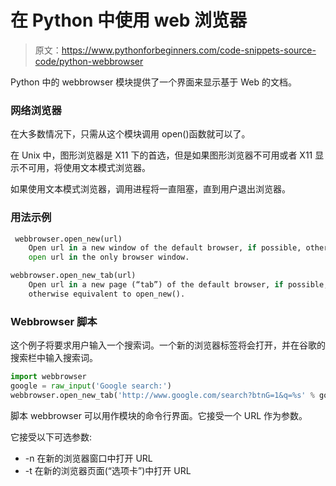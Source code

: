 # 在 Python 中使用 web 浏览器

> 原文：<https://www.pythonforbeginners.com/code-snippets-source-code/python-webbrowser>

Python 中的 webbrowser 模块提供了一个界面来显示基于 Web 的文档。

### 网络浏览器

在大多数情况下，只需从这个模块调用 open()函数就可以了。

在 Unix 中，图形浏览器是 X11 下的首选，但是如果图形浏览器不可用或者 X11 显示不可用，将使用文本模式浏览器。

如果使用文本模式浏览器，调用进程将一直阻塞，直到用户退出浏览器。

### 用法示例

```py
 webbrowser.open_new(url)
    Open url in a new window of the default browser, if possible, otherwise,
    open url in the only browser window.

webbrowser.open_new_tab(url)
    Open url in a new page (“tab”) of the default browser, if possible, 
    otherwise equivalent to open_new(). 
```

### Webbrowser 脚本

这个例子将要求用户输入一个搜索词。一个新的浏览器标签将会打开，并在谷歌的搜索栏中输入搜索词。

```py
import webbrowser
google = raw_input('Google search:')
webbrowser.open_new_tab('http://www.google.com/search?btnG=1&q=%s' % google) 
```

脚本 webbrowser 可以用作模块的命令行界面。它接受一个 URL 作为参数。

它接受以下可选参数:

*   -n 在新的浏览器窗口中打开 URL
*   -t 在新的浏览器页面(“选项卡”)中打开 URL